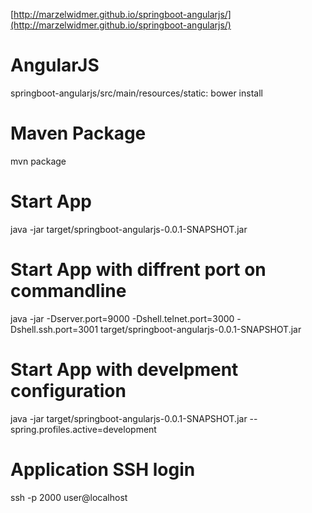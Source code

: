 
[http://marzelwidmer.github.io/springboot-angularjs/](http://marzelwidmer.github.io/springboot-angularjs/)

# AngularJS
 springboot-angularjs/src/main/resources/static: bower install

# Maven Package
mvn package

# Start App
java -jar target/springboot-angularjs-0.0.1-SNAPSHOT.jar 

# Start App with diffrent port on commandline
java -jar -Dserver.port=9000 -Dshell.telnet.port=3000 -Dshell.ssh.port=3001 target/springboot-angularjs-0.0.1-SNAPSHOT.jar  

# Start App with develpment configuration
java -jar target/springboot-angularjs-0.0.1-SNAPSHOT.jar --spring.profiles.active=development

# Application SSH login
ssh -p 2000 user@localhost
